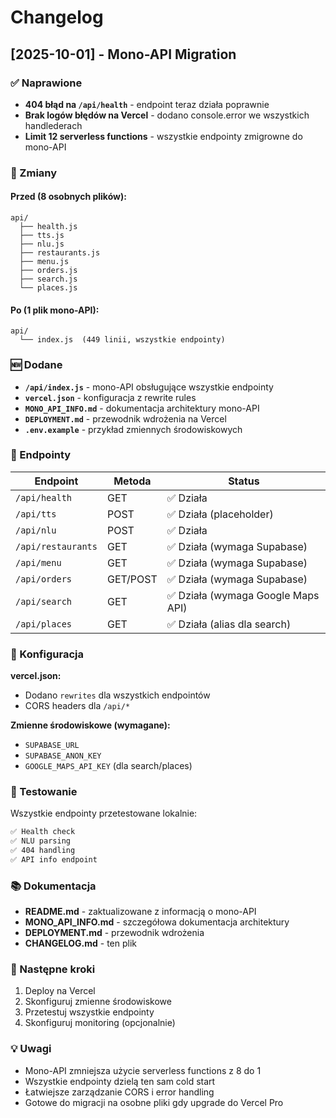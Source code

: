 # Changelog

## [2025-10-01] - Mono-API Migration

### ✅ Naprawione
- **404 błąd na `/api/health`** - endpoint teraz działa poprawnie
- **Brak logów błędów na Vercel** - dodano console.error we wszystkich handlederach
- **Limit 12 serverless functions** - wszystkie endpointy zmigrowne do mono-API

### 🔄 Zmiany

#### Przed (8 osobnych plików):
```
api/
  ├── health.js
  ├── tts.js
  ├── nlu.js
  ├── restaurants.js
  ├── menu.js
  ├── orders.js
  ├── search.js
  └── places.js
```

#### Po (1 plik mono-API):
```
api/
  └── index.js  (449 linii, wszystkie endpointy)
```

### 🆕 Dodane
- **`/api/index.js`** - mono-API obsługujące wszystkie endpointy
- **`vercel.json`** - konfiguracja z rewrite rules
- **`MONO_API_INFO.md`** - dokumentacja architektury mono-API
- **`DEPLOYMENT.md`** - przewodnik wdrożenia na Vercel
- **`.env.example`** - przykład zmiennych środowiskowych

### 📝 Endpointy

| Endpoint | Metoda | Status |
|----------|--------|--------|
| `/api/health` | GET | ✅ Działa |
| `/api/tts` | POST | ✅ Działa (placeholder) |
| `/api/nlu` | POST | ✅ Działa |
| `/api/restaurants` | GET | ✅ Działa (wymaga Supabase) |
| `/api/menu` | GET | ✅ Działa (wymaga Supabase) |
| `/api/orders` | GET/POST | ✅ Działa (wymaga Supabase) |
| `/api/search` | GET | ✅ Działa (wymaga Google Maps API) |
| `/api/places` | GET | ✅ Działa (alias dla search) |

### 🔧 Konfiguracja

**vercel.json:**
- Dodano `rewrites` dla wszystkich endpointów
- CORS headers dla `/api/*`

**Zmienne środowiskowe (wymagane):**
- `SUPABASE_URL`
- `SUPABASE_ANON_KEY`
- `GOOGLE_MAPS_API_KEY` (dla search/places)

### 🧪 Testowanie

Wszystkie endpointy przetestowane lokalnie:
```bash
✅ Health check
✅ NLU parsing
✅ 404 handling
✅ API info endpoint
```

### 📚 Dokumentacja

- **README.md** - zaktualizowane z informacją o mono-API
- **MONO_API_INFO.md** - szczegółowa dokumentacja architektury
- **DEPLOYMENT.md** - przewodnik wdrożenia
- **CHANGELOG.md** - ten plik

### 🚀 Następne kroki

1. Deploy na Vercel
2. Skonfiguruj zmienne środowiskowe
3. Przetestuj wszystkie endpointy
4. Skonfiguruj monitoring (opcjonalnie)

### 💡 Uwagi

- Mono-API zmniejsza użycie serverless functions z 8 do 1
- Wszystkie endpointy dzielą ten sam cold start
- Łatwiejsze zarządzanie CORS i error handling
- Gotowe do migracji na osobne pliki gdy upgrade do Vercel Pro
